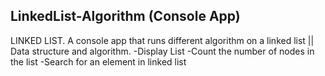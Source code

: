 ## LinkedList-Algorithm (Console App)
LINKED LIST. A console app that runs different algorithm on a linked list || Data structure and algorithm. 
-Display List
-Count the number of nodes in the list
-Search for an element in linked list
